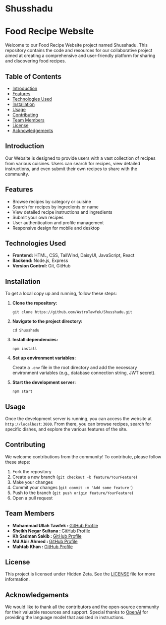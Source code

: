 # Shusshadu
<!DOCTYPE html>
<html lang="en">
<head>
    <meta charset="UTF-8">
    <meta name="viewport" content="width=device-width, initial-scale=1.0">
    <title>Shusshadu</title>
</head>
<body>
    <h1>Food Recipe Website</h1>
    <p>Welcome to our Food Recipe Website project named Shusshadu. This repository contains the code and resources for our collaborative project aimed at creating a comprehensive and user-friendly platform for sharing and discovering food recipes.</p>
  <h2>Table of Contents</h2>
    <ul>
        <li><a href="#introduction">Introduction</a></li>
        <li><a href="#features">Features</a></li>
        <li><a href="#technologies-used">Technologies Used</a></li>
        <li><a href="#installation">Installation</a></li>
        <li><a href="#usage">Usage</a></li>
        <li><a href="#contributing">Contributing</a></li>
        <li><a href="#team-members">Team Members</a></li>
        <li><a href="#license">License</a></li>
        <li><a href="#acknowledgements">Acknowledgements</a></li>
    </ul>

   <h2 id="introduction">Introduction</h2>
    <p>Our Website is designed to provide users with a vast collection of recipes from various cuisines. Users can search for recipes, view detailed instructions, and even submit their own recipes to share with the community.</p>
    <h2 id="features">Features</h2>
    <ul>
        <li>Browse recipes by category or cuisine</li>
        <li>Search for recipes by ingredients or name</li>
        <li>View detailed recipe instructions and ingredients</li>
        <li>Submit your own recipes</li>
        <li>User authentication and profile management</li>
        <li>Responsive design for mobile and desktop</li>
    </ul>
    <h2 id="technologies-used">Technologies Used</h2>
    <ul>
        <li><strong>Frontend:</strong> HTML, CSS, TailWind, DaisyUI, JavaScript, React</li>
        <li><strong>Backend:</strong> Node.js, Express</li>
        <li><strong>Version Control:</strong> Git, GitHub</li>
    </ul>
    <h2 id="installation">Installation</h2>
    <p>To get a local copy up and running, follow these steps:</p>
    <ol>
        <li><strong>Clone the repository:</strong>
            <pre><code>git clone https://github.com/AstroTawfek/Shusshadu.git</code></pre>
        </li>
        <li><strong>Navigate to the project directory:</strong>
            <pre><code>cd Shusshadu</code></pre>
        </li>
        <li><strong>Install dependencies:</strong>
            <pre><code>npm install</code></pre>
        </li>
        <li><strong>Set up environment variables:</strong>
            <p>Create a <code>.env</code> file in the root directory and add the necessary environment variables (e.g., database connection string, JWT secret).</p>
        </li>
        <li><strong>Start the development server:</strong>
            <pre><code>npm start</code></pre>
        </li>
    </ol>
    <h2 id="usage">Usage</h2>
    <p>Once the development server is running, you can access the website at <code>http://localhost:3000</code>. From there, you can browse recipes, search for specific dishes, and explore the various features of the site.</p>
    <h2 id="contributing">Contributing</h2>
    <p>We welcome contributions from the community! To contribute, please follow these steps:</p>
    <ol>
        <li>Fork the repository</li>
        <li>Create a new branch (<code>git checkout -b feature/YourFeature</code>)</li>
        <li>Make your changes</li>
        <li>Commit your changes (<code>git commit -m 'Add some feature'</code>)</li>
        <li>Push to the branch (<code>git push origin feature/YourFeature</code>)</li>
        <li>Open a pull request</li>
    </ol>
    <h2 id="team-members">Team Members</h2>
    <ul>
        <li><strong>Mohammad Ullah Tawfek : </strong> <a href="https://github.com/AstroTawfek">GitHub Profile</a></li>
        <li><strong>Sheikh Negar Sultana : </strong> <a href="https://github.com/sheikhnegarsultana">GitHub Profile</a></li>
        <li><strong>Kh Sadman Sakib : </strong> <a href="https://github.com/sakibsidha">GitHub Profile</a></li>
        <li><strong>Md Abir Ahmed : </strong> <a href="https://github.com/aaporosh">GitHub Profile</a></li>
        <li><strong>Mahtab Khan : </strong> <a href="https://github.com/MahtabKhanSamin">GitHub Profile</a></li>
    </ul>
    <h2 id="license">License</h2>
    <p>This project is licensed under Hidden Zeta. See the <a href="LICENSE">LICENSE</a> file for more information.</p>
    <h2 id="acknowledgements">Acknowledgements</h2>
    <p>We would like to thank all the contributors and the open-source community for their valuable resources and support. Special thanks to <a href="https://openai.com">OpenAI</a> for providing the language model that assisted in instructions.</p>
</body>
</html>
